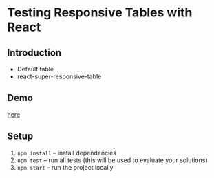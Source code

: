 # Testing Responsive Tables with React

## Introduction

* Default table
* react-super-responsive-table

## Demo
[here](https://alexbelloni.github.io/react-responsive-tables/build/)

## Setup

1. `npm install` – install dependencies
2. `npm test` – run all tests (this will be used to evaluate your solutions)
3. `npm start` – run the project locally


